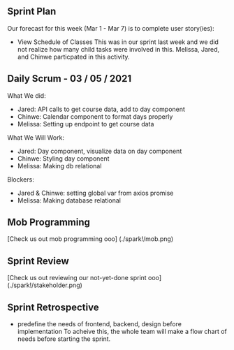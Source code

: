 ## Sprint Plan
Our forecast for this week (Mar 1 - Mar 7) is to complete user story(ies):
- View Schedule of Classes
This was in our sprint last week and we did not realize how many child tasks were involved 
in this. Melissa, Jared, and Chinwe particpated in this activity.

## Daily Scrum - 03 / 05 / 2021
What We did:
- Jared: API calls to get course data, add to day component
- Chinwe: Calendar component to format days properly
- Melissa: Setting up endpoint to get course data 

What We Will Work:
- Jared: Day component, visualize data on day component
- Chinwe: Styling day component
- Melissa: Making db relational

Blockers:
- Jared & Chinwe: setting global var from axios promise
- Melissa: Making database relational

## Mob Programming 
[Check us out mob programming ooo] (./spark!/mob.png)

## Sprint Review
[Check us out reviewing our not-yet-done sprint ooo] (./spark!/stakeholder.png) 

## Sprint Retrospective
- predefine the needs of frontend, backend, design before implementation
To acheive this, the whole team will make a flow chart of needs before starting the sprint.